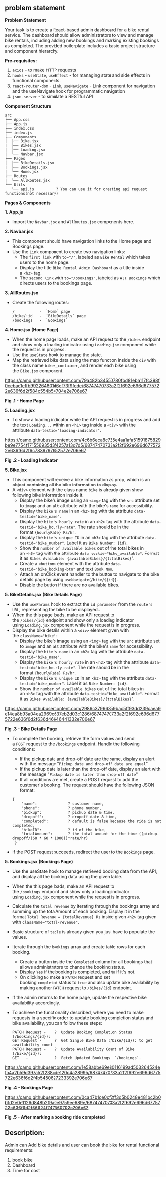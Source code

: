 ## problem statement
**Problem Statement**

Your task is to create a React-based admin dashboard for a bike rental service. The dashboard should allow administrators to view and manage bike rentals, including adding new bookings and marking existing bookings as completed. The provided boilerplate includes a basic project structure and component hierarchy.

**Pre-requisites:**

1. `axios` - to make HTTP requests
2. `hooks` - `useState`, `useEffect` - for managing state and side effects in functional components.
3. `react-router-dom` - `Link`, `useNavigate` - Link component for navigation and the useNavigate hook for programmatic navigation
4. `json-server` - to simulate a RESTful API

**Component Structure**

```
src
├── App.css
├── App.js
├── index.css
├── index.js
├── Components
|  ├── Bike.jsx
|  ├── Bikes.jsx
|  ├── Loading.jsx
|  └── Navbar.jsx
├── Pages
|  ├── BikeDetails.jsx
|  ├── Bookings.jsx
|  └── Home.jsx
├── Routes
|  └── AllRoutes.jsx
└── Utils
   └── api.js          ? You can use it for creating api request functions(not necessary)

```

**Pages & Components**

**1. App.js**

- Import the `Navbar.jsx` and `AllRoutes.jsx` components here.

**2. Navbar.jsx**

- This component should have navigation links to the Home page and Bookings page.
- Use the `Link` component to create two navigation links:
    - The `first link` with `to="/"`, labeled as `Bike Rental` which takes users to the home page.
    - Display the title `Bike Rental Admin Dashboard` as a title inside a `<h3>` tag.
    - The `second link` with `to="/bookings"`, labeled as `All Bookings` which directs users to the bookings page.

**3. AllRoutes.jsx**

- Create the following routes:
    
    ```
    /           -  `Home` page
    /bike/:id   -  `BikeDetails` page
    /bookings   -  `Bookings`
    
    ```
    

**4. Home.jsx (Home Page)**

- When the home page loads, make an API request to the `/bikes` endpoint and show only a loading indicator using `Loading.jsx` component while the request is in progress.
- Use the `useState` hook to manage the state.
- Map the retrieved bike data using the map function inside the `div` with the class name `bikes_container`, and render each bike using the `Bike.jsx` component.

https://camo.githubusercontent.com/79a482b34550780fbd81eba117fc398f0cebac1effb992264801d6ef73f9fede/68747470733a2f2f692e696d6775722e636f6d2f584c554b54704e2e706e67

**Fig .1 - Home Page**

**5. Loading.jsx**

- To show a loading indicator while the API request is in progress and add the text `Loading...` within an `<h1>` tag inside a `<div>` with the attribute `data-testid="loading-indicator"`.

https://camo.githubusercontent.com/4c6b6eca8c725e4aa1afa51591875829be9e7754f171556935d3f4257a13d7d5/68747470733a2f2f692e696d6775722e636f6d2f6c7839797952572e706e67

**Fig .2 - Loading Indicator**

**5. Bike.jsx**

- This component will receive a bike information as prop, which is an object containing all the bike information to display.
- A `<div>` element with the class name `bike` is already given show following bike information inside it.
    - Display the bike's image using an `<img>` tag with the `src` attribute set to `image` and an `alt` attribute with the bike's `name` for accessibility.
    - Display the `bike's name` in an `<h2>` tag with the attribute `data-testid="bike_name"`.
    - Display the `bike's hourly rate` in an `<h2>` tag with the attribute `data-testid="bike_hourly-rate"`. The rate should be in the format `{hourlyRate} Rs/hr`.
    - Display the `bike's unique ID` in an `<h3>` tag with the attribute `data-testid="bike_number"`. Label it as `Bike Number: {id}`.
    - Show the `number of available bikes` out of the total bikes in an `<h3>` tag with the attribute `data-testid="bike_available"`. Format it as `Bikes Available: {availableBikes}/{totalBikes}`".
    - Create a `<button>` element with the attribute `data-testid="bike_booking-btn"` and text `Book Now`.
    - Attach an onClick event handler to the button to navigate to the bike details page by using `useNavigate`(`/bike/${id}`).
    - Disable the button if there are no available bikes.

**5. BikeDetails.jsx (Bike Details Page)**

- Use the `useParams` hook to extract the `id parameter` from the `route's URL`, representing the bike to be displayed..
- When the this page loads, make an API request to the `/bikes/{id}` endpoint and show only a loading indicator using `Loading.jsx` component while the request is in progress.
- Display the bike details within a `<div>` element given with the `className="bike"`:
    - Display the bike's image using an `<img>` tag with the `src` attribute set to `image` and an `alt` attribute with the bike's `name` for accessibility.
    - Display the `bike's name` in an `<h2>` tag with the attribute `data-testid="bike_name"`.
    - Display the `bike's hourly rate` in an `<h2>` tag with the attribute `data-testid="bike_hourly-rate"`. The rate should be in the format `{hourlyRate} Rs/hr`.
    - Display the `bike's unique ID` in an `<h3>` tag with the attribute `data-testid="bike_number"`. Label it as `Bike Number: {id}`.
    - Show the `number of available bikes` out of the total bikes in an `<h3>` tag with the attribute `data-testid="bike_available"`. Format it as `Bikes Available: {availableBikes}/{totalBikes}`".

https://camo.githubusercontent.com/2986c37966359bac5ff93dd239caea9e14ea8b93a04ea2969c637eb2d03c1286/68747470733a2f2f692e696d6775722e636f6d2f636d46646441332e706e67

**Fig .3 - Bike Details Page**

- To complete the booking, retrieve the form values and send a `POST` request to the `/bookings` endpoint. Handle the following conditions:
    - If the pickup date and drop-off date are the same, display an alert with the message "`Pickup date and drop-off date are equal`"
    - If the pickup date is later than the drop-off date, display an alert with the message "`Pickup date is later than drop-off date`"
    - If all conditions are met, create a POST request to add the customer's booking. The request should have the following JSON format:
    
    ```
    {
        "name":              ? customer name,
        "phone":             ? phone number,
        "pickup":            ? pickup date & time,
        "dropoff":           ? dropoff date & time,
        "completed":         ? default is false because the ride is not completed,
        "bikeID":            ? id of the bike,
        "totalAmount":       ? the total amount for the time ((pickup-dropoff/(60 * 60 * 1000))*rate/hr)
     }
    ```
    
- If the POST request succeeds, redirect the user to the `Bookings` page.

**5. Bookings.jsx (Bookings Page)**

- Use the useState hook to manage retrieved booking data from the API, and display all the booking data using the given table.
- When the this page loads, make an API request to the `/bookings` endpoint and show only a loading indicator using `Loading.jsx` component while the request is in progress.
- Calculate the `total revenue` by iterating through the bookings array and summing up the totalAmount of each booking. Display it in the format `Total Revenue = {totalRevenue} Rs` inside given `<h2>` tag given with `className="total-revenue"`.
- Basic structure of `table` is already given you just have to populate the values.
- Iterate through the `bookings` array and create table rows for each booking.
    - Create a button inside the `Completed` column for all bookings that allows administrators to change the booking status.
    - Display `Yes` if the booking is completed, and `No` if it's not.
    - On clicking `No` make a `PATCH` request and set booking `completed` status to `true` and also update bike availability by making another `PATCH` request to `/bikes/{id}` endpoint.
- If the admin returns to the home page, update the respective bike availability accordingly.
- To achieve the functionality described, where you need to make requests in a specific order to update booking completion status and bike availability, you can follow these steps:
    
    ```
    PATCH Request -    ?  Update Booking Completion Status (/bookings/{id}):
    GET Request -      ?  Get Single Bike Data (/bike/{id}): to get availability count
    PATCH Request -    ?  Update Availability Count of Bike (/bike/{id}):
    GET   -            ?  Fetch Updated Bookings  `/bookings`.
    
    ```
    

https://camo.githubusercontent.com/1e58abbe69e80116199ad503264524efa4a2b59d397a52f238cde120c4a28995/68747470733a2f2f692e696d6775722e636f6d2f4b5450627233392e706e67

**Fig .4 - Bookings Page**

https://camo.githubusercontent.com/0ca47b1ce0cf2ff3d5b0248e481bc2b0b1d2e0e1126d848b2f9a0e9759ee689e/68747470733a2f2f692e696d6775722e636f6d2f56624f747869792e706e67

**Fig .5 - After marking a booking ride completed**




## Description:
Admin can Add bike details and user can book the bike for rental
functional requirements:
1) book bike
2) Dashboard
3) Time for cost


